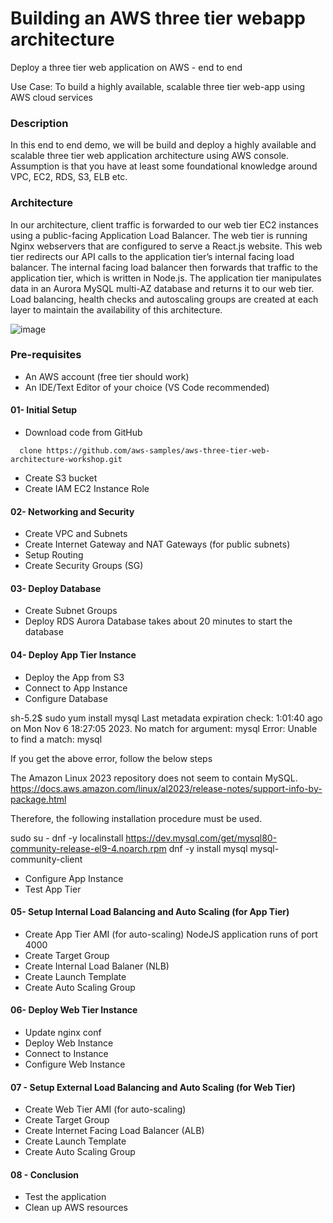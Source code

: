 # Building an AWS three tier webapp architecture
Deploy a three tier web application on AWS - end to end

Use Case: To build a highly available, scalable three tier web-app using AWS cloud services

### Description

In this end to end demo, we will be build and deploy a highly available and scalable three tier web  application architecture using AWS console. Assumption is that you have at least some foundational knowledge around VPC, EC2, RDS, S3, ELB etc.


### Architecture 

In our architecture, client traffic is forwarded to our web tier EC2 instances using a public-facing Application Load Balancer. The web tier is running Nginx webservers that are configured to serve a React.js website. This web tier redirects our API calls to the application tier’s internal facing load balancer. The internal facing load balancer then forwards that traffic to the application tier, which is written in Node.js. The application tier manipulates data in an Aurora MySQL multi-AZ database and returns it to our web tier. Load balancing, health checks and autoscaling groups are created at each layer to maintain the availability of this architecture.

![image](https://github.com/amazinglyaws/aws-three-tier-webapp-architecture/assets/133778900/51d3f4c1-7731-4620-a164-7e982739efaf)


### Pre-requisites
- An AWS account (free tier should work)
- An IDE/Text Editor of your choice (VS Code recommended)
  
#### 01- Initial Setup
- Download code from GitHub
```
  clone https://github.com/aws-samples/aws-three-tier-web-architecture-workshop.git
```
- Create S3 bucket
- Create IAM EC2 Instance Role

#### 02- Networking and Security
- Create VPC and Subnets
- Create Internet Gateway and NAT Gateways (for public subnets)
- Setup Routing
- Create Security Groups (SG)

#### 03- Deploy Database
- Create Subnet Groups
- Deploy RDS Aurora Database
  takes about 20 minutes to start the database

#### 04- Deploy App Tier Instance
- Deploy the App from S3
- Connect to App Instance
- Configure Database

sh-5.2$ sudo yum install mysql
Last metadata expiration check: 1:01:40 ago on Mon Nov  6 18:27:05 2023.
No match for argument: mysql
Error: Unable to find a match: mysql

If you get the above error, follow the below steps

The Amazon Linux 2023 repository does not seem to contain MySQL.
https://docs.aws.amazon.com/linux/al2023/release-notes/support-info-by-package.html

Therefore, the following installation procedure must be used.

sudo su -
dnf -y localinstall https://dev.mysql.com/get/mysql80-community-release-el9-4.noarch.rpm
dnf -y install mysql mysql-community-client

- Configure App Instance
- Test App Tier

#### 05- Setup Internal Load Balancing and Auto Scaling (for App Tier)
- Create App Tier AMI (for auto-scaling)
  NodeJS application runs of port 4000
- Create Target Group
- Create Internal Load Balaner (NLB)
- Create Launch Template
- Create Auto Scaling Group

#### 06- Deploy Web Tier Instance
- Update nginx conf
- Deploy Web Instance
- Connect to Instance
- Configure Web Instance

#### 07 - Setup External Load Balancing and Auto Scaling (for Web Tier)
- Create Web Tier AMI (for auto-scaling)
- Create Target Group
- Create Internet Facing Load Balancer (ALB)
- Create Launch Template
- Create Auto Scaling Group

#### 08 - Conclusion
- Test the application
- Clean up AWS resources
